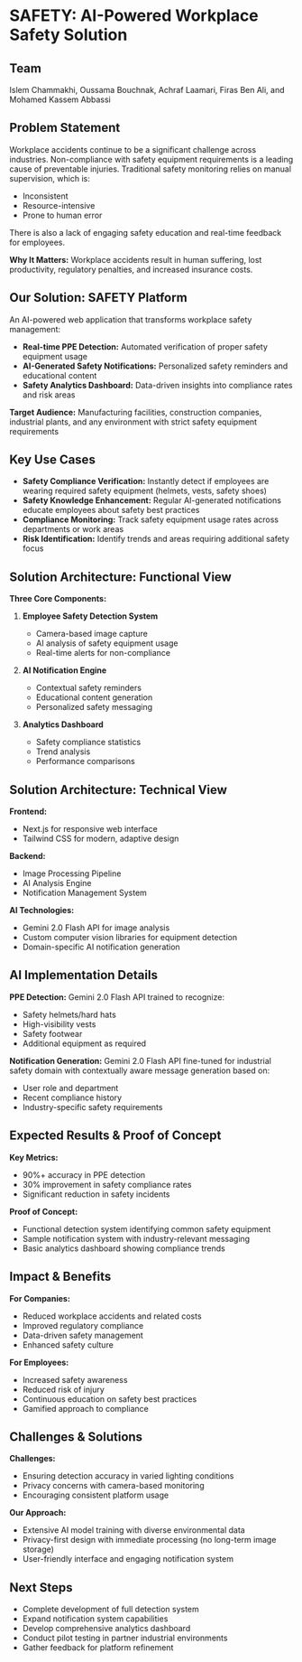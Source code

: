 # SAFETY: AI-Powered Workplace Safety Solution

## Team
Islem Chammakhi, Oussama Bouchnak, Achraf Laamari, Firas Ben Ali, and Mohamed Kassem Abbassi

## Problem Statement
Workplace accidents continue to be a significant challenge across industries. Non-compliance with safety equipment requirements is a leading cause of preventable injuries. Traditional safety monitoring relies on manual supervision, which is:
- Inconsistent
- Resource-intensive
- Prone to human error

There is also a lack of engaging safety education and real-time feedback for employees.

**Why It Matters:** Workplace accidents result in human suffering, lost productivity, regulatory penalties, and increased insurance costs.

## Our Solution: SAFETY Platform
An AI-powered web application that transforms workplace safety management:

- **Real-time PPE Detection:** Automated verification of proper safety equipment usage
- **AI-Generated Safety Notifications:** Personalized safety reminders and educational content
- **Safety Analytics Dashboard:** Data-driven insights into compliance rates and risk areas

**Target Audience:** Manufacturing facilities, construction companies, industrial plants, and any environment with strict safety equipment requirements

## Key Use Cases
- **Safety Compliance Verification:** Instantly detect if employees are wearing required safety equipment (helmets, vests, safety shoes)
- **Safety Knowledge Enhancement:** Regular AI-generated notifications educate employees about safety best practices
- **Compliance Monitoring:** Track safety equipment usage rates across departments or work areas
- **Risk Identification:** Identify trends and areas requiring additional safety focus

## Solution Architecture: Functional View
**Three Core Components:**

1. **Employee Safety Detection System**
   - Camera-based image capture
   - AI analysis of safety equipment usage
   - Real-time alerts for non-compliance

2. **AI Notification Engine**
   - Contextual safety reminders
   - Educational content generation
   - Personalized safety messaging

3. **Analytics Dashboard**
   - Safety compliance statistics
   - Trend analysis
   - Performance comparisons

## Solution Architecture: Technical View
**Frontend:**
- Next.js for responsive web interface
- Tailwind CSS for modern, adaptive design

**Backend:**
- Image Processing Pipeline
- AI Analysis Engine
- Notification Management System

**AI Technologies:**
- Gemini 2.0 Flash API for image analysis
- Custom computer vision libraries for equipment detection
- Domain-specific AI notification generation

## AI Implementation Details
**PPE Detection:**
Gemini 2.0 Flash API trained to recognize:
- Safety helmets/hard hats
- High-visibility vests
- Safety footwear
- Additional equipment as required

**Notification Generation:**
Gemini 2.0 Flash API fine-tuned for industrial safety domain with contextually aware message generation based on:
- User role and department
- Recent compliance history
- Industry-specific safety requirements

## Expected Results & Proof of Concept
**Key Metrics:**
- 90%+ accuracy in PPE detection
- 30% improvement in safety compliance rates
- Significant reduction in safety incidents

**Proof of Concept:**
- Functional detection system identifying common safety equipment
- Sample notification system with industry-relevant messaging
- Basic analytics dashboard showing compliance trends

## Impact & Benefits
**For Companies:**
- Reduced workplace accidents and related costs
- Improved regulatory compliance
- Data-driven safety management
- Enhanced safety culture

**For Employees:**
- Increased safety awareness
- Reduced risk of injury
- Continuous education on safety best practices
- Gamified approach to compliance

## Challenges & Solutions
**Challenges:**
- Ensuring detection accuracy in varied lighting conditions
- Privacy concerns with camera-based monitoring
- Encouraging consistent platform usage

**Our Approach:**
- Extensive AI model training with diverse environmental data
- Privacy-first design with immediate processing (no long-term image storage)
- User-friendly interface and engaging notification system

## Next Steps
- Complete development of full detection system
- Expand notification system capabilities
- Develop comprehensive analytics dashboard
- Conduct pilot testing in partner industrial environments
- Gather feedback for platform refinement

